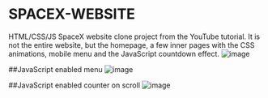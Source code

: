 # SPACEX-WEBSITE

HTML/CSS/JS SpaceX website clone project from the YouTube tutorial. It is not the entire website, but the homepage, a few inner pages with the CSS animations, mobile menu and the JavaScript countdown effect.
![image](https://user-images.githubusercontent.com/76462811/186024822-3e92a6ff-55d2-4e1d-88bb-00558feba252.png)

##JavaScript enabled menu
![image](https://user-images.githubusercontent.com/76462811/186024836-b00465f4-d9b3-4a02-b951-56cb0c9888c6.png)

##JavaScript enabled counter on scroll
![image](https://user-images.githubusercontent.com/76462811/186025056-30d3de29-2fbc-4d0d-8e6c-41fbfe08b9db.png)
